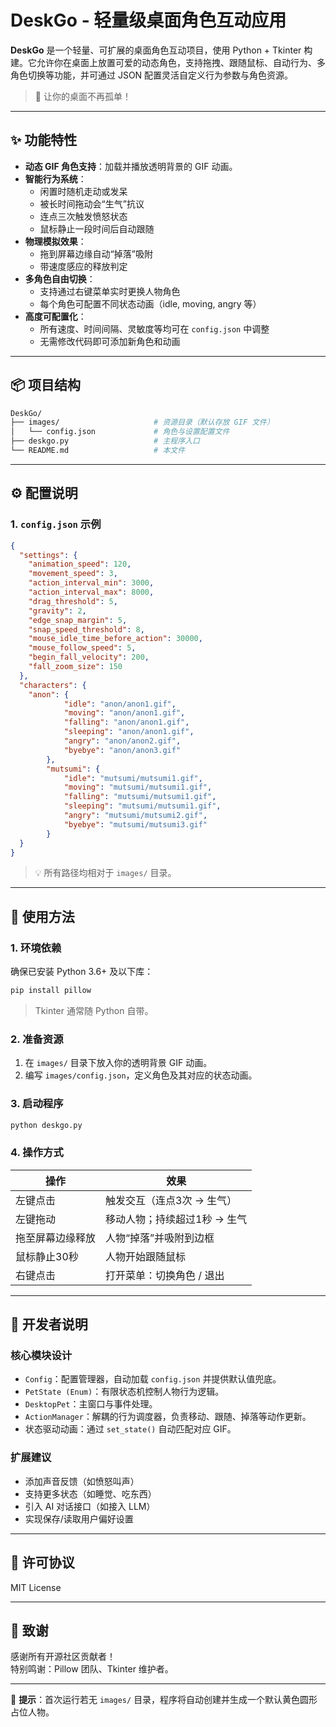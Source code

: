 # DeskGo - 轻量级桌面角色互动应用

**DeskGo** 是一个轻量、可扩展的桌面角色互动项目，使用 Python + Tkinter 构建。它允许你在桌面上放置可爱的动态角色，支持拖拽、跟随鼠标、自动行为、多角色切换等功能，并可通过 JSON 配置灵活自定义行为参数与角色资源。

> 🐾 让你的桌面不再孤单！

---

## ✨ 功能特性

- **动态 GIF 角色支持**：加载并播放透明背景的 GIF 动画。
- **智能行为系统**：
  - 闲置时随机走动或发呆
  - 被长时间拖动会“生气”抗议
  - 连点三次触发愤怒状态
  - 鼠标静止一段时间后自动跟随
- **物理模拟效果**：
  - 拖到屏幕边缘自动“掉落”吸附
  - 带速度感应的释放判定
- **多角色自由切换**：
  - 支持通过右键菜单实时更换人物角色
  - 每个角色可配置不同状态动画（idle, moving, angry 等）
- **高度可配置化**：
  - 所有速度、时间间隔、灵敏度等均可在 `config.json` 中调整
  - 无需修改代码即可添加新角色和动画

---

## 📦 项目结构

```bash
DeskGo/
├── images/                     # 资源目录（默认存放 GIF 文件）
│   └── config.json             # 角色与设置配置文件
├── deskgo.py                   # 主程序入口
└── README.md                   # 本文件
```

---

## ⚙️ 配置说明

### 1. `config.json` 示例

```json
{
  "settings": {
    "animation_speed": 120,
    "movement_speed": 3,
    "action_interval_min": 3000,
    "action_interval_max": 8000,
    "drag_threshold": 5,
    "gravity": 2,
    "edge_snap_margin": 5,
    "snap_speed_threshold": 8,
    "mouse_idle_time_before_action": 30000,
    "mouse_follow_speed": 5,
    "begin_fall_velocity": 200,
    "fall_zoom_size": 150
  },
  "characters": {
    "anon": {
            "idle": "anon/anon1.gif",
            "moving": "anon/anon1.gif",
            "falling": "anon/anon1.gif",
            "sleeping": "anon/anon1.gif",
            "angry": "anon/anon2.gif",
            "byebye": "anon/anon3.gif"
        },
        "mutsumi": {
            "idle": "mutsumi/mutsumi1.gif",
            "moving": "mutsumi/mutsumi1.gif",
            "falling": "mutsumi/mutsumi1.gif",
            "sleeping": "mutsumi/mutsumi1.gif",
            "angry": "mutsumi/mutsumi2.gif",
            "byebye": "mutsumi/mutsumi3.gif"
        }
  }
}
```

> 💡 所有路径均相对于 `images/` 目录。

---

## 🧰 使用方法

### 1. 环境依赖

确保已安装 Python 3.6+ 及以下库：

```bash
pip install pillow
```

> Tkinter 通常随 Python 自带。

### 2. 准备资源

1. 在 `images/` 目录下放入你的透明背景 GIF 动画。
2. 编写 `images/config.json`，定义角色及其对应的状态动画。

### 3. 启动程序

```bash
python deskgo.py
```

### 4. 操作方式

| 操作 | 效果 |
|------|------|
| 左键点击 | 触发交互（连点3次 → 生气） |
| 左键拖动 | 移动人物；持续超过1秒 → 生气 |
| 拖至屏幕边缘释放 | 人物“掉落”并吸附到边框 |
| 鼠标静止30秒 | 人物开始跟随鼠标 |
| 右键点击 | 打开菜单：切换角色 / 退出 |

---

## 🔧 开发者说明

### 核心模块设计

- `Config`：配置管理器，自动加载 `config.json` 并提供默认值兜底。
- `PetState (Enum)`：有限状态机控制人物行为逻辑。
- `DesktopPet`：主窗口与事件处理。
- `ActionManager`：解耦的行为调度器，负责移动、跟随、掉落等动作更新。
- 状态驱动动画：通过 `set_state()` 自动匹配对应 GIF。

### 扩展建议

- 添加声音反馈（如愤怒叫声）
- 支持更多状态（如睡觉、吃东西）
- 引入 AI 对话接口（如接入 LLM）
- 实现保存/读取用户偏好设置

---

## 📄 许可协议

MIT License

---

## 🙌 致谢

感谢所有开源社区贡献者！  
特别鸣谢：Pillow 团队、Tkinter 维护者。

---

📌 **提示**：首次运行若无 `images/` 目录，程序将自动创建并生成一个默认黄色圆形占位人物。
